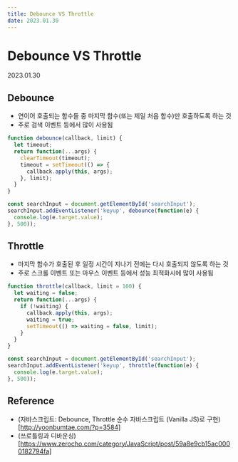 ```yaml
---
title: Debounce VS Throttle  
date: 2023.01.30
---
```


# Debounce VS Throttle  
2023.01.30


## Debounce
* 연이어 호출되는 함수들 중 마지막 함수(또는 제일 처음 함수)만 호출하도록 하는 것
* 주로 검색 이벤트 등에서 많이 사용됨
```js
function debounce(callback, limit) {
  let timeout;
  return function(...args) {
    clearTimeout(timeout);
    timeout = setTimeout(() => {
      callback.apply(this, args);
    }, limit);
  }
}

const searchInput = document.getElementById('searchInput');
searchInput.addEventListener('keyup', debounce(function(e) {
  console.log(e.target.value);
}, 500));
```


## Throttle
* 마지막 함수가 호출된 후 일정 시간이 지나기 전에는 다시 호출되지 않도록 하는 것
* 주로 스크롤 이벤트 또는 마우스 이벤트 등에서 성능 최적화시에 많이 사용됨
```js
function throttle(callback, limit = 100) {
  let waiting = false;
  return function(...args) {
    if (!waiting) {
      callback.apply(this, args);
      waiting = true;
      setTimeout(() => waiting = false, limit);
    }
  }
}

const searchInput = document.getElementById('searchInput');
searchInput.addEventListener('keyup', throttle(function(e) {
  console.log(e.target.value);
}, 500));
```


## Reference
* (자바스크립트: Debounce, Throttle 순수 자바스크립트 (Vanilla JS)로 구현)[http://yoonbumtae.com/?p=3584]
* (쓰로틀링과 디바운싱)[https://www.zerocho.com/category/JavaScript/post/59a8e9cb15ac0000182794fa]
